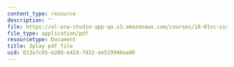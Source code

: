 ```yaml
---
content_type: resource
description: ''
file: https://ol-ocw-studio-app-qa.s3.amazonaws.com/courses/18-01sc-single-variable-calculus-fall-2010/013a7c85e288e42d7d22ee519948ea00_4sTKcvYMNxk.pdf
file_type: application/pdf
resourcetype: Document
title: 3play pdf file
uid: 013a7c85-e288-e42d-7d22-ee519948ea00
---
```

